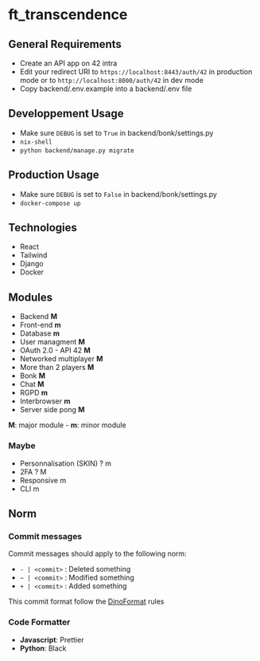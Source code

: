 # ft_transcendence

## General Requirements
- Create an API app on 42 intra
- Edit your redirect URI to ```https://localhost:8443/auth/42``` in production mode or to ```http://localhost:8000/auth/42``` in dev mode
- Copy backend/.env.example into a backend/.env file

## Developpement Usage
- Make sure ```DEBUG``` is set to ```True``` in backend/bonk/settings.py
- ```nix-shell```
- ```python backend/manage.py migrate```

 ## Production Usage
 - Make sure ```DEBUG``` is set to ```False``` in backend/bonk/settings.py
 - ```docker-compose up```

## Technologies
- React
- Tailwind
- Django
- Docker

## Modules
- Backend **M**
- Front-end **m**
- Database **m**
- User managment **M**
- OAuth 2.0 - API 42 **M**
- Networked multiplayer **M**
- More than 2 players **M**
- Bonk **M**
- Chat **M**
- RGPD **m**
- Interbrowser **m**
- Server side pong **M**

**M**: major module - **m**: minor module

### Maybe
- Personnalisation (SKIN) ? m
- 2FA ? M
- Responsive m
- CLI m

## Norm
### Commit messages
Commit messages should apply to the following norm:
- ```- | <commit>``` : Deleted something
- ```~ | <commit>``` : Modified something
- ```+ | <commit>``` : Added something

This commit format follow the [DinoFormat](https://github.com/DinoMalin/DinoFormat) rules

### Code Formatter
- **Javascript**: Prettier
- **Python**: Black
